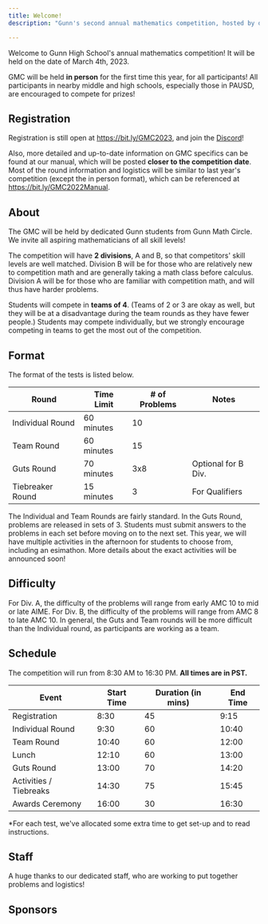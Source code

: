 ```yaml
---
title: Welcome!
description: "Gunn's second annual mathematics competition, hosted by dedicated high school students."

---
```


Welcome to Gunn High School's annual mathematics competition! It will be held on the date of March 4th, 2023.

GMC will be held **in person** for the first time this year, for all participants! All participants in nearby middle and high schools, especially those in PAUSD, are encouraged to compete for prizes!

## Registration

Registration is still open at <https://bit.ly/GMC2023>, and join the [Discord](https://discord.gg/3jsRqhahJW)!

Also, more detailed and up-to-date information on GMC specifics can be found at our manual, which will be posted **closer to the competition date**. Most of the round information and logistics will be similar to last year's competition (except the in person format), which can be referenced at <https://bit.ly/GMC2022Manual>.

## About

The GMC will be held by dedicated Gunn students from Gunn Math Circle. We invite all aspiring mathematicians of all skill levels!

The competition will have **2 divisions**, A and B, so that competitors' skill levels are well matched. Division B will be for those who are relatively new to competition math and are generally taking a math class before calculus. Division A will be for those who are familiar with competition math, and will thus have harder problems.

Students will compete in **teams of 4**. (Teams of 2 or 3 are okay as well, but they will be at a disadvantage during the team rounds as they have fewer people.) Students may compete individually, but we strongly encourage competing in teams to get the most out of the competition.

## Format

The format of the tests is listed below.

| Round | Time Limit | # of Problems | Notes |
| --- | --- | --- | --- | 
| Individual Round | 60 minutes | 10  |
| Team Round | 60 minutes | 15  |
| Guts Round | 70 minutes | 3x8 | Optional for B Div. |
| Tiebreaker Round | 15 minutes | 3 | For Qualifiers |

The Individual and Team Rounds are fairly standard. In the Guts Round, problems are released in sets of 3. Students must submit answers to the problems in each set before moving on to the next set. This year, we will have multiple activities in the afternoon for students to choose from, including an esimathon. More details about the exact activities will be announced soon!

## Difficulty

For Div. A, the difficulty of the problems will range from early AMC 10 to mid or late AIME. For Div. B, the difficulty of the problems will range from AMC 8 to late AMC 10. In general, the Guts and Team rounds will be more difficult than the Individual round, as participants are working as a team.

## Schedule

The competition will run from 8:30 AM to 16:30 PM. **All times are in PST.**

| Event | Start Time | Duration (in mins) | End Time |
| --- | --- | --- | --- |
| Registration | 8:30 | 45 | 9:15 |
| Individual Round | 9:30 | 60 | 10:40 |
| Team Round | 10:40 | 60 | 12:00 |
| Lunch | 12:10 | 60 | 13:00 |
| Guts Round | 13:00 | 70 | 14:20 |
| Activities / Tiebreaks | 14:30 | 75 | 15:45 |
| Awards Ceremony | 16:00 | 30 | 16:30 |

*For each test, we've allocated some extra time to get set-up and to read instructions.

## Staff

A huge thanks to our dedicated staff, who are working to put together problems and logistics!

## Sponsors
